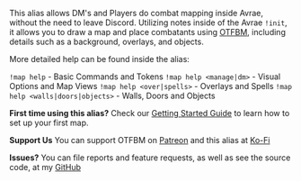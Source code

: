This alias allows DM's and Players do combat mapping inside Avrae, without the need to leave Discord. Utilizing notes inside of the Avrae `!init`, it allows you to draw a map and place combatants using [OTFBM](https://otfbm.io), including details such as a background, overlays, and objects.

More detailed help can be found inside the alias:

`!map help` - Basic Commands and Tokens
`!map help <manage|dm>` - Visual Options and Map Views
`!map help <over|spells>` - Overlays and Spells
`!map help <walls|doors|objects>` - Walls, Doors and Objects

**__First time using this alias?__**
Check our [Getting Started Guide](http://docs.otfbm.com/#/pages/guides_getting_started) to learn how to set up your first map.

**Support Us**
You can support OTFBM on [Patreon](https://www.patreon.com/otfbm) and this alias at [Ko-Fi](https://ko-fi.com/croebh)

**Issues?**
You can file reports and feature requests, as well as see the source code, at my [GitHub](https://github.com/Croebh/Avrae-Customizations)